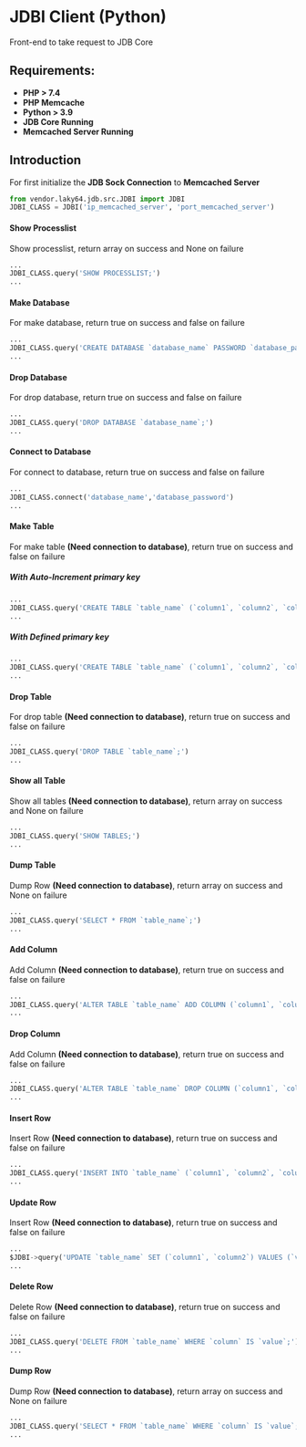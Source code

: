 # JDBI Client (Python)
Front-end to take request to JDB Core

## Requirements:
- **PHP > 7.4**
- **PHP Memcache**
- **Python > 3.9**
- **JDB Core Running**
- **Memcached Server Running**

## Introduction
For first initialize the **JDB Sock Connection** to **Memcached Server**
``` python
from vendor.laky64.jdb.src.JDBI import JDBI
JDBI_CLASS = JDBI('ip_memcached_server', 'port_memcached_server')
```
#### Show Processlist
Show processlist, return array on success and None on failure
``` python
...
JDBI_CLASS.query('SHOW PROCESSLIST;')
...
```
#### Make Database
For make database, return true on success and false on failure
``` python
...
JDBI_CLASS.query('CREATE DATABASE `database_name` PASSWORD `database_password`;')
...
```
#### Drop Database
For drop database, return true on success and false on failure
``` python
...
JDBI_CLASS.query('DROP DATABASE `database_name`;')
...
```
#### Connect to Database
For connect to database, return true on success and false on failure
``` python
...
JDBI_CLASS.connect('database_name','database_password')
...
```
#### Make Table
For make table **(Need connection to database)**, return true on success and false on failure
##### With Auto-Increment primary key
``` python
...
JDBI_CLASS.query('CREATE TABLE `table_name` (`column1`, `column2`, `column3`) AS PRIMARY `column1` TYPE `AUTO_INCREMENT`;')
...
```
##### With Defined primary key
``` python
...
JDBI_CLASS.query('CREATE TABLE `table_name` (`column1`, `column2`, `column3`) AS PRIMARY `column1` TYPE `DEFINED`;')
...
```
#### Drop Table
For drop table **(Need connection to database)**, return true on success and false on failure
``` python
...
JDBI_CLASS.query('DROP TABLE `table_name`;')
...
```
#### Show all Table
Show all tables **(Need connection to database)**, return array on success and None on failure
``` python
...
JDBI_CLASS.query('SHOW TABLES;')
...
```
#### Dump Table
Dump Row **(Need connection to database)**, return array on success and None on failure
``` python
...
JDBI_CLASS.query('SELECT * FROM `table_name`;')
...
```
#### Add Column
Add Column **(Need connection to database)**, return true on success and false on failure
``` python
...
JDBI_CLASS.query('ALTER TABLE `table_name` ADD COLUMN (`column1`, `column2`);')
...
```
#### Drop Column
Add Column **(Need connection to database)**, return true on success and false on failure
``` python
...
JDBI_CLASS.query('ALTER TABLE `table_name` DROP COLUMN (`column1`, `column2`);')
...
```
#### Insert Row
Insert Row **(Need connection to database)**, return true on success and false on failure
``` python
...
JDBI_CLASS.query('INSERT INTO `table_name` (`column1`, `column2`, `column3`) VALUES (`value1`, `value2`, `value3`);')
...
```
#### Update Row
Insert Row **(Need connection to database)**, return true on success and false on failure
``` python
...
$JDBI->query('UPDATE `table_name` SET (`column1`, `column2`) VALUES (`value1`, `value2`) WHERE `column` IS `value`;');
...
```
#### Delete Row
Delete Row **(Need connection to database)**, return true on success and false on failure
``` python
...
JDBI_CLASS.query('DELETE FROM `table_name` WHERE `column` IS `value`;')
...
```
#### Dump Row
Dump Row **(Need connection to database)**, return array on success and None on failure
``` python
...
JDBI_CLASS.query('SELECT * FROM `table_name` WHERE `column` IS `value`;')
...
```